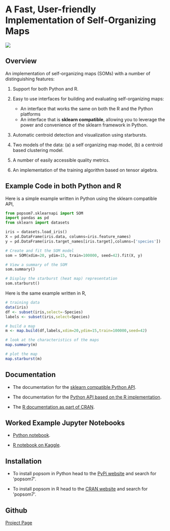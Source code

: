 # A Fast, User-friendly Implementation of Self-Organizing Maps


![](https://raw.githubusercontent.com/lutzhamel/popsom7/master/map.png)

## Overview

An implementation of self-organizing maps (SOMs) with a number of distinguishing features:

1. Support for both Python and R.

1. Easy to use interfaces for building and evaluating self-organizing maps:
   * An interface that works the same on both the R and the Python platforms
   * An interface that is **sklearn compatible**, allowing you to leverage the power
     and convenience of the sklearn framework in Python.

1. Automatic centroid detection and visualization using starbursts.

1. Two models of the data: (a) a self organizing map model, (b) a centroid based clustering model.

1. A number of easily accessible quality metrics.

1. An implementation of the training algorithm based on tensor algebra.

## Example Code in both Python and R

Here is a simple example written in Python using the sklearn compatible API,
```python
from popsom7.sklearnapi import SOM
import pandas as pd
from sklearn import datasets

iris = datasets.load_iris()
X = pd.DataFrame(iris.data, columns=iris.feature_names)
y = pd.DataFrame(iris.target_names[iris.target],columns=['species'])

# Create and fit the SOM model
som = SOM(xdim=20, ydim=15, train=100000, seed=42).fit(X, y)

# View a summary of the SOM
som.summary()

# Display the starburst (heat map) representation
som.starburst()
```
Here is the same example written in R,
```r
# training data
data(iris)
df <- subset(iris,select=-Species)
labels <- subset(iris,select=Species)

# build a map
m <- map.build(df,labels,xdim=20,ydim=15,train=100000,seed=42)

# look at the characteristics of the maps
map.summary(m)

# plot the map
map.starburst(m)
```

## Documentation

* The documentation for the [sklearn compatible Python API](https://lutzhamel.github.io/popsom7/Python/man/sklearnapi.pdf).

* The documentation for the [Python API based on the R implementation](https://lutzhamel.github.io/popsom7/Python/man/maputils.pdf).

* The [R documentation as part of CRAN](https://cran.r-project.org/web/packages/popsom7/popsom7.pdf).


## Worked Example Jupyter Notebooks

* [Python notebook](https://www.kaggle.com/code/lutzhamel/clustering-with-python-popsom7).

* [R notebook on Kaggle](https://www.kaggle.com/lutzhamel/customer-segmentation-with-soms).

## Installation

* To install popsom in Python head to the [PyPi website](https://pypi.org/) and search for 'popsom7'.

* To install popsom in R head to the [CRAN website](https://cran.r-project.org/) and search for 'popsom7'.

## Github 

[Project Page](https://github.com/lutzhamel/popsom7)
